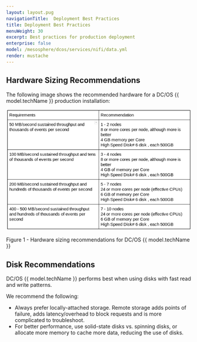 ```yaml
---
layout: layout.pug
navigationTitle:  Deployment Best Practices
title: Deployment Best Practices
menuWeight: 30
excerpt: Best practices for production deployment
enterprise: false
model: /mesosphere/dcos/services/nifi/data.yml
render: mustache
---
```


## Hardware Sizing Recommendations

The following image shows the recommended hardware for a DC/OS {{ model.techName }} production installation:

![Hardware Recommendation](../img/HardwareRecommendation.png)

Figure 1 - Hardware sizing recommendations for DC/OS {{ model.techName }}

## Disk Recommendations

DC/OS {{ model.techName }} performs best when using disks with fast read and write patterns.

We recommend the following:

- Always prefer locally-attached storage. Remote storage adds points of failure, adds latency/overhead to block requests and is more complicated to troubleshoot.  
- For better performance, use solid-state disks vs. spinning disks, or allocate more memory to cache more data, reducing the use of disks.
